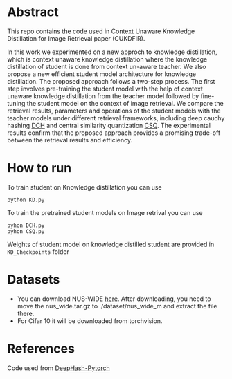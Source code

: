 
# Abstract
This repo contains the code used in Context Unaware Knowledge Distillation for Image Retrieval paper (CUKDFIR).

In this work we experimented on a new approch to knowledge distillation, which is context unaware knowledge distillation where the knowledge distillation of student is done from context un-aware teacher. We also propose a new efficient student model architecture for knowledge distillation. The proposed approach follows a two-step process. The first step involves pre-training the student model with the help of context unaware knowledge distillation from the teacher model followed by fine-tuning the student model on the context of image retrieval. We compare the retrieval results, parameters and operations of the student models with the teacher models under different retrieval frameworks, including deep cauchy hashing [DCH](http://ise.thss.tsinghua.edu.cn/~mlong/doc/deep-cauchy-hashing-cvpr18.pdf) and central similarity quantization [CSQ](https://openaccess.thecvf.com/content_CVPR_2020/papers/Yuan_Central_Similarity_Quantization_for_Efficient_Image_and_Video_Retrieval_CVPR_2020_paper.pdf). The experimental results confirm that the proposed approach provides a promising trade-off between the retrieval results and efficiency.

# How to run
To train student on Knowledge distillation you can use 
```
python KD.py
```
To train the pretrained student models on Image retrival you can use
```
pyhon DCH.py  
pyhon CSQ.py   
```
Weights of student model on knowledge distilled student are provided in ```KD_Checkpoints``` folder

# Datasets
- You can download   NUS-WIDE [here](https://drive.google.com/file/d/0B7IzDz-4yH_HMFdiSE44R1lselE/view?usp=sharing&resourcekey=0-w5zM4GH9liG3rtoZoWzXag).  After downloading, you need to move the nus_wide.tar.gz to ./dataset/nus_wide_m and extract the file there.
- For Cifar 10 it will be downloaded from torchvision.

# References
Code used from [DeepHash-Pytorch](https://github.com/swuxyj/DeepHash-pytorch)

